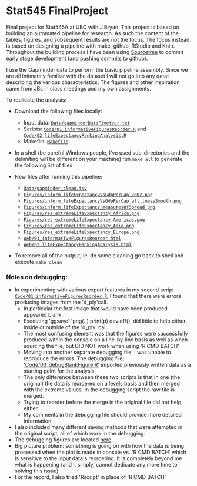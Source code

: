 Stat545 FinalProject
====================

Final project for Stat545A at UBC with J.Bryan. This project is based on building an automated pipeline for research. As such the content of the tables, figures, and subsequent results are not the focus. The focus instead is based on designing a pipeline with make, github, RStudio and Knitr. Throughout the building process I have been using [Sourcetree](http://www.sourcetreeapp.com/) to commit early stage development (and pushing commits to github). 

I use the Gapminder data to perform the basic pipeline assembly. Since we are all intimately familiar with the dataset I will not go into any detail describing the various characteristics. The figures and other inspiration came from JBs in class meetings and my own assignments. 


To replicate the analysis: 
* Download the following files locally: 
  - Input data: [`Data/gapminderDataFiveYear.txt`](https://github.com/jewellsean/Stat545_FinalProject/blob/master/Data/gapminderDataFiveYear.txt)
  - Scripts: [`Code/01_informativeFiguresReorder.R`](https://github.com/jewellsean/Stat545_FinalProject/blob/master/Code/01_informativeFiguresReorder.R) and [`Code/02_lifeExpectancyRankingAnalysis.R`](https://github.com/jewellsean/Stat545_FinalProject/blob/master/Code/02_lifeExpectancyRankingAnalysis.R)
  - Makefile: [`Makefile`](https://github.com/jewellsean/Stat545_FinalProject/blob/master/Makefile)

* In a shell (be careful Windows people, I've used sub-directories and the delimiting will be different on your machine) run `make all` to generate the following list of files

* New files after running this pipeline: 
  - [`Data/gapminder_clean.tsv`](https://github.com/jewellsean/Stat545_FinalProject/blob/master/Data/gapminder_clean.tsv)
  - [`Figures/inform_lifeExpectancyVsGdpPerCap_2002.png`](https://github.com/jewellsean/Stat545_FinalProject/blob/master/Figures/inform_lifeExpectancyVsGdpPerCap_2002.png)
  - [`Figures/inform_lifeExpectancyVsGdpPerCap_all_loessSmooth.png`](https://github.com/jewellsean/Stat545_FinalProject/blob/master/Figures/inform_lifeExpectancyVsGdpPerCap_all_loessSmooth.png)
  - [`Figures/inform_lifeExpectancy_measuresOfSpread.png`](https://github.com/jewellsean/Stat545_FinalProject/blob/master/Figures/inform_lifeExpectancy_measuresOfSpread.png)
  - [`Figures/res_extremeLifeExpectancy_Africa.png`](https://github.com/jewellsean/Stat545_FinalProject/blob/master/Figures/res_extremeLifeExpectancy_Africa.png)
  - [`Figures/res_extremeLifeExpectancy_Americas.png`](https://github.com/jewellsean/Stat545_FinalProject/blob/master/Figures/res_extremeLifeExpectancy_Americas.png)
  - [`Figures/res_extremeLifeExpectancy_Asia.png`](https://github.com/jewellsean/Stat545_FinalProject/blob/master/Figures/res_extremeLifeExpectancy_Asia.png)
  - [`Figures/res_extremeLifeExpectancy_Europe.png`](https://github.com/jewellsean/Stat545_FinalProject/blob/master/Figures/res_extremeLifeExpectancy_Europe.png)
  - [`Web/01_informativeFiguresReorder.html`](https://github.com/jewellsean/Stat545_FinalProject/blob/master/Web/01_informativeFiguresReorder.html)
  - [`Web/02_lifeExpectancyRankingAnalysis.html`](https://github.com/jewellsean/Stat545_FinalProject/blob/master/Web/02_lifeExpectancyRankingAnalysis.html)

* To remove all of the output, ie. do some cleaning go back to shell and execute `make clean`

### Notes on debugging:

* In experimenting with various export features in my second script  [`Code/01_informativeFiguresReorder.R`](https://github.com/jewellsean/Stat545_FinalProject/blob/master/Code/01_informativeFiguresReorder.R), I found that there were errors producing images from the 'd_ply'call. 
  - In particular the first image that would have been produced appeared blank
  - Executing 'ggsave' 'png(..) print(p) dev.off()' did little to help either inside or outside of the 'd_ply' call. 
  - The most confusing element was that the figures were successfully produced within the console on a line-by-line basis as well as when sourcing the file, but DID NOT work when using 'R CMD BATCH'
  - Moving into another separate debugging file, I was unable to reproduce the errors. The debugging file, ['Code/03_debugBlankFigure.R'](https://github.com/jewellsean/Stat545_FinalProject/blob/master/Code/03_debugBlankFigure.R) imported previously written data as a starting point for the analysis. 
  - The only difference between these two scripts is that in one (the original) the data is reordered on a levels basis and then merged with the extreme values. In the debugging script the raw file is merged. 
  - Trying to reorder before the merge in the original file did not help, either. 
  - My comments in the debugging file should provide more detailed information
* I also included many different saving methods that were attempted in the original script, all of which work in the debugging. 
* The debugging figures are located [here](https://github.com/jewellsean/Stat545_FinalProject/tree/master/Figures/Debug)
* Big picture problem: something is going on with how the data is being processed when the plot is made in console vs. 'R CMD BATCH' which is sensitive to the input data's reordering. It is completely beyond me what is happening (and I, simply, cannot dedicate any more time to solving this issue)
* For the record, I also tried 'Rscript' in place of 'R CMD BATCH'


